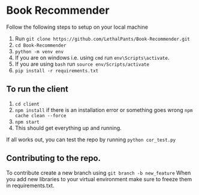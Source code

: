 # Book Recommender

Follow the following steps to setup on your local machine

1. Run `git clone https://github.com/LethalPants/Book-Recommender.git`
2. `cd Book-Recommender`
3. `python -m venv env`
4. If you are on windows i.e. using `cmd` run `env\Scripts\activate`.
5. If you are using `bash` run `source env/Scripts/activate`
6. `pip install -r requirements.txt`

## To run the client

1. `cd client`
2. `npm install` if there is an installation error or something goes wrong `npm cache clean --force`
3. `npm start`
4. This should get everything up and running.

If all works out, you can test the repo by running `python cor_test.py`

## Contributing to the repo.

To contribute create a new branch using `git branch -b new_feature`
When you add new libraries to your virtual environment make sure to freeze them in requirements.txt.
